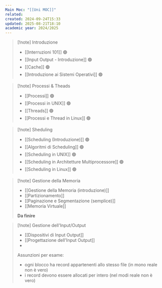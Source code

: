 ```yaml
---
Main Moc: "[[Uni MOC]]"
related:
created: 2024-09-24T15:33
updated: 2025-08-21T18:10
academic year: 2024/2025
---
```

>[!note] Introduzione
>- [[Interruzioni 101]] 🟢
>- [[Input Output - Introduzione]] 🟢
>- [[Cache]] 🟢
>- [[Introduzione ai Sistemi Operativi]] 🟢

>[!note] Processi & Theads
>- [[Processi]] 🟢
>- [[Processi in UNIX]] 🟢
>- [[Threads]] 🟢
>- [[Processi e Thread in Linux]] 🟢

>[!note] Sheduling
>- [[Scheduling (Introduzione)]] 🟢
>- [[Algoritmi di Scheduling]] 🟢
>- [[Scheduling in UNIX]] 🟢
>- [[Scheduling in Architetture Multiprocessore]] 🟢
>- [[Scheduling in Linux]] 🟢

>[!note] Gestione della Memoria
>- [[Gestione della Memoria (introduzione)]]
>- [[Partizionamento]]
>- [[Paginazione e Segmentazione (semplice)]]
>- [[Memoria Virtuale]]
>
>**Da finire**

>[!note] Gestione dell'Input/Output
>- [[Dispositivi di Input Output]]
>- [[Progettazione dell'Input Output]]
>- 
>  
>Assunzioni per esame:
>- ogni blocco ha record appartenenti allo stesso file (in mono reale non è vero)
>- i record devono essere allocati per intero (nel modi reale non è vero)
